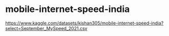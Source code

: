 # mobile-internet-speed-india
https://www.kaggle.com/datasets/kishan305/mobile-internet-speed-india?select=September_MySpeed_2021.csv
